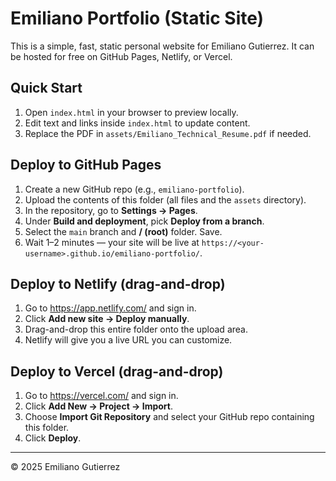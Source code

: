 # Emiliano Portfolio (Static Site)

This is a simple, fast, static personal website for Emiliano Gutierrez. It can be hosted for free on GitHub Pages, Netlify, or Vercel.

## Quick Start
1. Open `index.html` in your browser to preview locally.
2. Edit text and links inside `index.html` to update content.
3. Replace the PDF in `assets/Emiliano_Technical_Resume.pdf` if needed.

## Deploy to GitHub Pages
1. Create a new GitHub repo (e.g., `emiliano-portfolio`).
2. Upload the contents of this folder (all files and the `assets` directory).
3. In the repository, go to **Settings → Pages**.
4. Under **Build and deployment**, pick **Deploy from a branch**.
5. Select the `main` branch and **/ (root)** folder. Save.
6. Wait 1–2 minutes — your site will be live at `https://<your-username>.github.io/emiliano-portfolio/`.

## Deploy to Netlify (drag-and-drop)
1. Go to https://app.netlify.com/ and sign in.
2. Click **Add new site → Deploy manually**.
3. Drag-and-drop this entire folder onto the upload area.
4. Netlify will give you a live URL you can customize.

## Deploy to Vercel (drag-and-drop)
1. Go to https://vercel.com/ and sign in.
2. Click **Add New → Project → Import**.
3. Choose **Import Git Repository** and select your GitHub repo containing this folder.
4. Click **Deploy**.

---

© 2025 Emiliano Gutierrez
